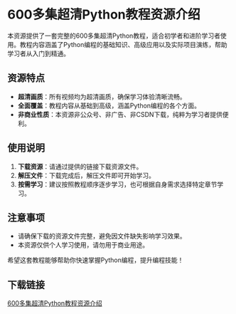 # 600多集超清Python教程资源介绍

本资源提供了一套完整的600多集超清Python教程，适合初学者和进阶学习者使用。教程内容涵盖了Python编程的基础知识、高级应用以及实际项目演练，帮助学习者从入门到精通。

## 资源特点

- **超清画质**：所有视频均为超清画质，确保学习体验清晰流畅。
- **全面覆盖**：教程内容从基础到高级，涵盖Python编程的各个方面。
- **非商业性质**：本资源非公众号、非广告、非CSDN下载，纯粹为学习者提供便利。

## 使用说明

1. **下载资源**：请通过提供的链接下载资源文件。
2. **解压文件**：下载完成后，解压文件即可开始学习。
3. **按需学习**：建议按照教程顺序逐步学习，也可根据自身需求选择特定章节学习。

## 注意事项

- 请确保下载的资源文件完整，避免因文件缺失影响学习效果。
- 本资源仅供个人学习使用，请勿用于商业用途。

希望这套教程能够帮助你快速掌握Python编程，提升编程技能！

## 下载链接

[600多集超清Python教程资源介绍](https://pan.quark.cn/s/296bec84ef4c)